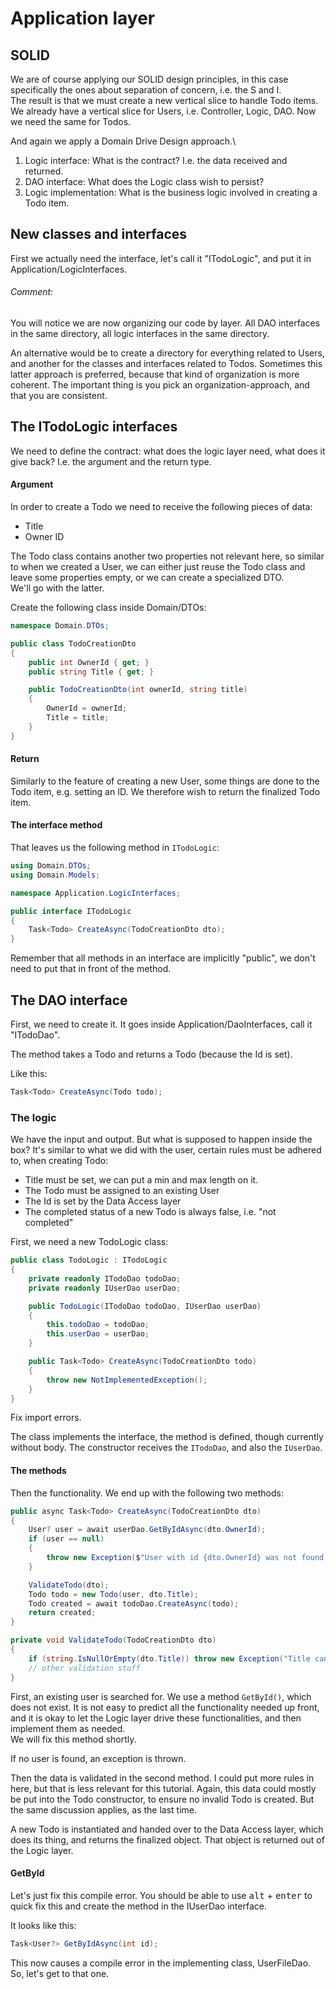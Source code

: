 # Application layer

## SOLID
We are of course applying our SOLID design principles, in this case specifically the ones about separation of concern, i.e. the S and I.\
The result is that we must create a new vertical slice to handle Todo items. We already have a vertical slice for Users, i.e. Controller, Logic, DAO. Now we need the same for Todos.

And again we apply a Domain Drive Design approach.\

1) Logic interface: What is the contract? I.e. the data received and returned.
2) DAO interface: What does the Logic class wish to persist?
3) Logic implementation: What is the business logic involved in creating a Todo item.

## New classes and interfaces
First we actually need the interface, let's call it "ITodoLogic", and put it in Application/LogicInterfaces.

###### Comment:
You will notice we are now organizing our code by layer. All DAO interfaces in the same directory, all logic interfaces in the same directory.

An alternative would be to create a directory for everything related to Users, and another for the classes and interfaces related to Todos. Sometimes this latter approach is preferred, because that kind of organization is more coherent. The important thing is you pick an organization-approach, and that you are consistent.

## The ITodoLogic interfaces
We need to define the contract: what does the logic layer need, what does it give back? I.e. the argument and the return type.

#### Argument
In order to create a Todo we need to receive the following pieces of data:

* Title
* Owner ID

The Todo class contains another two properties not relevant here, so similar to when we created a User, we can either just reuse the Todo class and leave some properties empty, or we can create a specialized DTO.\
We'll go with the latter.

Create the following class inside Domain/DTOs:

```csharp
namespace Domain.DTOs;

public class TodoCreationDto
{
    public int OwnerId { get; }
    public string Title { get; }

    public TodoCreationDto(int ownerId, string title)
    {
        OwnerId = ownerId;
        Title = title;
    }
}
```

#### Return
Similarly to the feature of creating a new User, some things are done to the Todo item, e.g. setting an ID. We therefore wish to return the finalized Todo item.

#### The interface method
That leaves us the following method in `ITodoLogic`:

```csharp
using Domain.DTOs;
using Domain.Models;

namespace Application.LogicInterfaces;

public interface ITodoLogic
{
    Task<Todo> CreateAsync(TodoCreationDto dto);
}
```

Remember that all methods in an interface are implicitly "public", we don't need to put that in front of the method.

## The DAO interface
First, we need to create it. It goes inside Application/DaoInterfaces, call it "ITodoDao".

The method takes a Todo and returns a Todo (because the Id is set).

Like this:

```csharp
Task<Todo> CreateAsync(Todo todo);
```

### The logic
We have the input and output. But what is supposed to happen inside the box? It's similar to what we did with the user, certain rules must be adhered to, when creating Todo:

* Title must be set, we can put a min and max length on it.
* The Todo must be assigned to an existing User
* The Id is set by the Data Access layer
* The completed status of a new Todo is always false, i.e. "not completed"

First, we need a new TodoLogic class:

```csharp
public class TodoLogic : ITodoLogic
{
    private readonly ITodoDao todoDao;
    private readonly IUserDao userDao;

    public TodoLogic(ITodoDao todoDao, IUserDao userDao)
    {
        this.todoDao = todoDao;
        this.userDao = userDao;
    }

    public Task<Todo> CreateAsync(TodoCreationDto todo)
    {
        throw new NotImplementedException();
    }
}
```

Fix import errors.

The class implements the interface, the method is defined, though currently without body. The constructor receives the `ITodoDao`, and also the `IUserDao`.

#### The methods

Then the functionality.
We end up with the following two methods:

```csharp
public async Task<Todo> CreateAsync(TodoCreationDto dto)
{
    User? user = await userDao.GetByIdAsync(dto.OwnerId);
    if (user == null)
    {
        throw new Exception($"User with id {dto.OwnerId} was not found.");
    }

    ValidateTodo(dto);
    Todo todo = new Todo(user, dto.Title);
    Todo created = await todoDao.CreateAsync(todo);
    return created;
}

private void ValidateTodo(TodoCreationDto dto)
{
    if (string.IsNullOrEmpty(dto.Title)) throw new Exception("Title cannot be empty.");
    // other validation stuff
}
```

First, an existing user is searched for. We use a method `GetById()`, which does not exist. It is not easy to predict all the functionality needed up front, and it is okay to let the Logic layer drive these functionalities, and then implement them as needed.\
We will fix this method shortly.

If no user is found, an exception is thrown.

Then the data is validated in the second method. I could put more rules in here, but that is less relevant for this tutorial. Again, this data could mostly be put into the Todo constructor, to ensure no invalid Todo is created. But the same discussion applies, as the last time.

A new Todo is instantiated and handed over to the Data Access layer, which does its thing, and returns the finalized object. That object is returned out of the Logic layer.

#### GetById
Let's just fix this compile error. You should be able to use <kbd>alt</kbd> + <kbd>enter</kbd> to quick fix this and create the method in the IUserDao interface.

It looks like this:

```csharp
Task<User?> GetByIdAsync(int id);
```

This now causes a compile error in the implementing class, UserFileDao. So, let's get to that one.